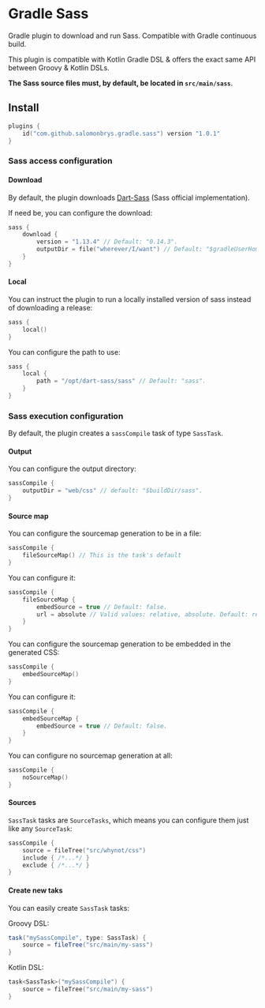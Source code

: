 Gradle Sass
===========

Gradle plugin to download and run Sass.
Compatible with Gradle continuous build.

This plugin is compatible with Kotlin Gradle DSL & offers the exact same API between Groovy & Kotlin DSLs.

**The Sass source files must, by default, be located in `src/main/sass`**.

## Install

```kotlin
plugins {
    id("com.github.salomonbrys.gradle.sass") version "1.0.1"
}
```

### Sass access configuration

#### Download

By default, the plugin downloads [Dart-Sass](https://github.com/sass/dart-sass) (Sass official implementation).

If need be, you can configure the download:

```kotlin
sass {
    download {
        version = "1.13.4" // Default: "0.14.3".
        outputDir = file("wherever/I/want") // Default: "$gradleUserHome/sass".
    }
}
```

#### Local

You can instruct the plugin to run a locally installed version of sass instead of downloading a release:

```kotlin
sass {
    local()
}
```

You can configure the path to use:

```kotlin
sass {
    local {
        path = "/opt/dart-sass/sass" // Default: "sass".
    }
}
```

### Sass execution configuration

By default, the plugin creates a `sassCompile` task of type `SassTask`.

#### Output

You can configure the output directory:

```kotlin
sassCompile {
    outputDir = "web/css" // default: "$buildDir/sass".
}
```

#### Source map

You can configure the sourcemap generation to be in a file:

```kotlin
sassCompile {
    fileSourceMap() // This is the task's default
}
```

You can configure it:

```kotlin
sassCompile {
    fileSourceMap {
        embedSource = true // Default: false.
        url = absolute // Valid values: relative, absolute. Default: relative.
    }
}
```

You can configure the sourcemap generation to be embedded in the generated CSS:

```kotlin
sassCompile {
    embedSourceMap()
}
```

You can configure it:

```kotlin
sassCompile {
    embedSourceMap {
        embedSource = true // Default: false.
    }
}
```

You can configure no sourcemap generation at all:

```kotlin
sassCompile {
    noSourceMap()
}
```

#### Sources

`SassTask` tasks are `SourceTasks`, which means you can configure them just like any `SourceTask`:

```kotlin
sassCompile {
    source = fileTree("src/whynot/css")
    include { /*...*/ }
    exclude { /*...*/ }
}
```

#### Create new taks

You can easily create `SassTask` tasks:

Groovy DSL:

```groovy
task("mySassCompile", type: SassTask) {
    source = fileTree("src/main/my-sass")
}
```

Kotlin DSL:

```kotlin
task<SassTask>("mySassCompile") {
    source = fileTree("src/main/my-sass")
}
```
